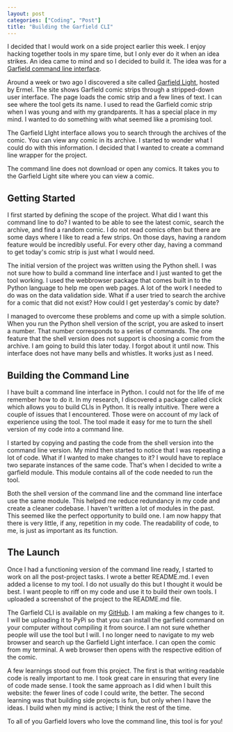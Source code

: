 ```yaml
---
layout: post
categories: ["Coding", "Post"]
title: "Building the Garfield CLI"
---
```


I decided that I would work on a side project earlier this week. I enjoy hacking together tools in my spare time, but I only ever do it when an idea strikes. An idea came to mind and so I decided to build it. The idea was for a [Garfield command line interface](https://github.com/jamesgoca/garfield-cli).

Around a week or two ago I discovered a site called [Garfield Light](https://ermel.org/garfield.php), hosted by Ermel. The site shows Garfield comic strips through a stripped-down user interface. The page loads the comic strip and a few lines of text. I can see where the tool gets its name. I used to read the Garfield comic strip when I was young and with my grandparents. It has a special place in my mind. I wanted to do something with what seemed like a promising tool.

The Garfield LIght interface allows you to search through the archives of the comic. You can view any comic in its archive. I started to wonder what I could do with this information. I decided that I wanted to create a command line wrapper for the project.

The command line does not download or open any comics. It takes you to the Garfield Light site where you can view a comic.

## Getting Started

I first started by defining the scope of the project. What did I want this command line to do? I wanted to be able to see the latest comic, search the archive, and find a random comic. I do not read comics often but there are some days where I like to read a few strips. On those days, having a random feature would be incredibly useful. For every other day, having a command to get today's comic strip is just what I would need.

The initial version of the project was written using the Python shell. I was not sure how to build a command line interface and I just wanted to get the tool working. I used the webbrowser package that comes built in to the Python language to help me open web pages. A lot of the work I needed to do was on the data validation side. What if a user tried to search the archive for a comic that did not exist? How could I get yesterday's comic by date?

I managed to overcome these problems and come up with a simple solution. When you run the Python shell version of the script, you are asked to insert a number. That number corresponds to a series of commands. The one feature that the shell version does not support is choosing a comic from the archive. I am going to build this later today. I forgot about it until now. This interface does not have many bells and whistles. It works just as I need.

## Building the Command Line

I have built a command line interface in Python. I could not for the life of me remember how to do it. In my research, I discovered a package called click which allows you to build CLIs in Python. It is really intuitive. There were a couple of issues that I encountered. Those were on account of my lack of experience using the tool. The tool made it easy for me to turn the shell version of my code into a command line.

I started by copying and pasting the code from the shell version into the command line version. My mind then started to notice that I was repeating a lot of code. What if I wanted to make changes to it? I would have to replace two separate instances of the same code. That's when I decided to write a garfield module. This module contains all of the code needed to run the tool.

Both the shell version of the command line and the command line interface use the same module. This helped me reduce redundancy in my code and create a cleaner codebase. I haven't written a lot of modules in the past. This seemed like the perfect opportunity to build one. I am now happy that there is very little, if any, repetition in my code. The readability of code, to me, is just as important as its function.

## The Launch

Once I had a functioning version of the command line ready, I started to work on all the post-project tasks. I wrote a better README.md. I even added a license to my tool. I do not usually do this but I thought it would be best. I want people to riff on my code and use it to build their own tools. I uploaded a screenshot of the project to the README.md file.

The Garfield CLI is available on my [GitHub](https://github.com/jamesgoca/garfield-cli). I am making a few changes to it. I will be uploading it to PyPi so that you can install the garfield command on your computer without compiling it from source. I am not sure whether people will use the tool but I will. I no longer need to navigate to my web browser and search up the Garfield Light interface. I can open the comic from my terminal. A web browser then opens with the respective edition of the comic.

A few learnings stood out from this project. The first is that writing readable code is really important to me. I took great care in ensuring that every line of code made sense. I took the same approach as I did when I built this website: the fewer lines of code I could write, the better. The second learning was that building side projects is fun, but only when I have the ideas. I build when my mind is active; I think the rest of the time.

To all of you Garfield lovers who love the command line, this tool is for you!